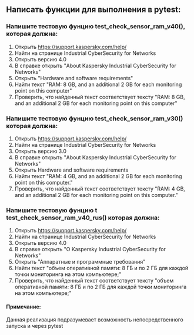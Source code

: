 ## Написать функции для выполнения в pytest:

### Напишите тестовую фунцию test_check_sensor_ram_v40(), которая должна:

1) Открыть https://support.kaspersky.com/help/
2) Найти на странице Industrial CyberSecurity for Networks
3) Открыть версию 4.0
4) В справке открыть "About Kaspersky Industrial CyberSecurity for Networks"
5) Открыть "Hardware and software requirements"
6) Найти текст "RAM: 8 GB, and an additional 2 GB for each monitoring point on this computer"
7) Проверить, что найденный текст соответствует тексту "RAM: 8 GB, and an additional 2 GB for each monitoring point on this computer"
    
### Напишите тестовую фунцию test_check_sensor_ram_v30() которая должна:

1) Открыть https://support.kaspersky.com/help/
2) Найти на странице Industrial CyberSecurity for Networks
3) Открыть версию 3.0
4) В справке открыть "About Kaspersky Industrial CyberSecurity for Networks"
5) Открыть Hardware and software requirements
6) Найти текст "RAM: 4 GB, and an additional 2 GB for each monitoring point on this computer."
7) Проверить, что найденный текст соответствует тексту "RAM: 4 GB, and an additional 2 GB for each monitoring point on this computer."

### Напишите тестовую фунцию t	test_check_sensor_ram_v40_rus() которая должна:

1) Открыть https://support.kaspersky.com/help/
2) Найти на странице Industrial CyberSecurity for Networks
3) Открыть версию 4.0
4) В справке открыть "О Kaspersky Industrial CyberSecurity for Networks"
5) Открыть "Аппаратные и программные требования"
6) Найти текст "объем оперативной памяти: 8 ГБ и по 2 ГБ для каждой точки мониторинга на этом компьютере;"
7) Проверить, что найденный текст соответствует тексту "объем оперативной памяти: 8 ГБ и по 2 ГБ для каждой точки мониторинга на этом компьютере;"

#### Примечание:
Данная реализация подразумевает возможность непосредственного запуска и через pytest